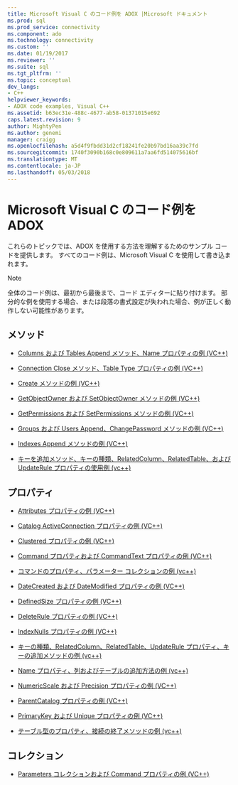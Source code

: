 ```yaml
---
title: Microsoft Visual C のコード例を ADOX |Microsoft ドキュメント
ms.prod: sql
ms.prod_service: connectivity
ms.component: ado
ms.technology: connectivity
ms.custom: ''
ms.date: 01/19/2017
ms.reviewer: ''
ms.suite: sql
ms.tgt_pltfrm: ''
ms.topic: conceptual
dev_langs:
- C++
helpviewer_keywords:
- ADOX code examples, Visual C++
ms.assetid: b63ec31e-488c-4677-ab58-01371015e692
caps.latest.revision: 9
author: MightyPen
ms.author: genemi
manager: craigg
ms.openlocfilehash: a5d4f9fbdd31d2cf18241fe20b97bd16aa39c7fd
ms.sourcegitcommit: 1740f3090b168c0e809611a7aa6fd514075616bf
ms.translationtype: MT
ms.contentlocale: ja-JP
ms.lasthandoff: 05/03/2018
---
```

# <a name="adox-code-examples-in-microsoft-visual-c"></a>Microsoft Visual C のコード例を ADOX
これらのトピックでは、ADOX を使用する方法を理解するためのサンプル コードを提供します。 すべてのコード例は、Microsoft Visual C を使用して書き込まれます。  
  
> [!NOTE]
>  全体のコード例は、最初から最後まで、コード エディターに貼り付けます。 部分的な例を使用する場合、または段落の書式設定が失われた場合、例が正しく動作しない可能性があります。  
  
## <a name="methods"></a>メソッド  
  
-   [Columns および Tables Append メソッド、Name プロパティの例 (VC++)](../../../ado/reference/adox-api/columns-and-tables-append-methods-name-property-example-vc.md)  
  
-   [Connection Close メソッド、Table Type プロパティの例 (VC++)](../../../ado/reference/adox-api/connection-close-method-table-type-property-example-vc.md)  
  
-   [Create メソッドの例 (VC++)](../../../ado/reference/adox-api/create-method-example-vc.md)  
  
-   [GetObjectOwner および SetObjectOwner メソッドの例 (VC++)](../../../ado/reference/adox-api/getobjectowner-and-setobjectowner-methods-example-vc.md)  
  
-   [GetPermissions および SetPermissions メソッドの例 (VC++)](../../../ado/reference/adox-api/getpermissions-and-setpermissions-methods-example-vc.md)  
  
-   [Groups および Users Append、ChangePassword メソッドの例 (VC++)](../../../ado/reference/adox-api/groups-and-users-append-changepassword-methods-example-vc.md)  
  
-   [Indexes Append メソッドの例 (VC++)](../../../ado/reference/adox-api/indexes-append-method-example-vc.md)  
  
-   [キーを追加メソッド、キーの種類、RelatedColumn、RelatedTable、および UpdateRule プロパティの使用例 (vc++)](../../../ado/reference/adox-api/keys-append-method-key-type-relatedcolumn-relatedtable-example-vc.md)  
  
## <a name="properties"></a>プロパティ  
  
-   [Attributes プロパティの例 (VC++)](../../../ado/reference/adox-api/attributes-property-example-vc.md)  
  
-   [Catalog ActiveConnection プロパティの例 (VC++)](../../../ado/reference/adox-api/catalog-activeconnection-property-example-vc.md)  
  
-   [Clustered プロパティの例 (VC++)](../../../ado/reference/adox-api/clustered-property-example-vc.md)  
  
-   [Command プロパティおよび CommandText プロパティの例 (VC++)](../../../ado/reference/adox-api/command-and-commandtext-properties-example-vc.md)  
  
-   [コマンドのプロパティ、パラメーター コレクションの例 (vc++)](../../../ado/reference/adox-api/parameters-collection-command-property-example-vc.md)  
  
-   [DateCreated および DateModified プロパティの例 (VC++)](../../../ado/reference/adox-api/datecreated-and-datemodified-properties-example-vc.md)  
  
-   [DefinedSize プロパティの例 (VC++)](../../../ado/reference/adox-api/definedsize-property-example-vc.md)  
  
-   [DeleteRule プロパティの例 (VC++)](../../../ado/reference/adox-api/deleterule-property-example-vc.md)  
  
-   [IndexNulls プロパティの例 (VC++)](../../../ado/reference/adox-api/indexnulls-property-example-vc.md)  
  
-   [キーの種類、RelatedColumn、RelatedTable、UpdateRule プロパティ、キーの追加メソッドの例 (vc++)](../../../ado/reference/adox-api/keys-append-method-key-type-relatedcolumn-relatedtable-example-vc.md)  
  
-   [Name プロパティ、列およびテーブルの追加方法の例 (vc++)](../../../ado/reference/adox-api/columns-and-tables-append-methods-name-property-example-vc.md)  
  
-   [NumericScale および Precision プロパティの例 (VC++)](../../../ado/reference/adox-api/numericscale-and-precision-properties-of-the-column-object-example-vc.md)  
  
-   [ParentCatalog プロパティの例 (VC++)](../../../ado/reference/adox-api/parentcatalog-property-example-vc.md)  
  
-   [PrimaryKey および Unique プロパティの例 (VC++)](../../../ado/reference/adox-api/primarykey-and-unique-properties-example-vc.md)  
  
-   [テーブル型のプロパティ、接続の終了メソッドの例 (vc++)](../../../ado/reference/adox-api/connection-close-method-table-type-property-example-vc.md)  
  
## <a name="collections"></a>コレクション  
  
-   [Parameters コレクションおよび Command プロパティの例 (VC++)](../../../ado/reference/adox-api/parameters-collection-command-property-example-vc.md)

